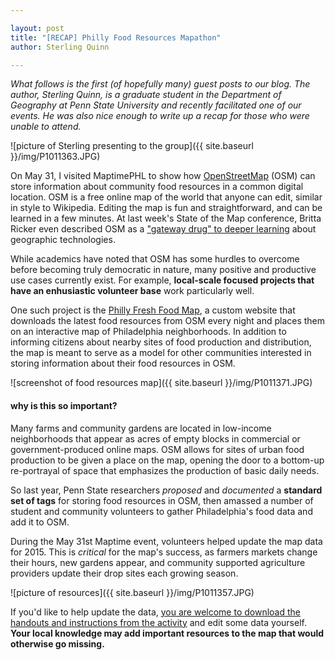 ```yaml
---

layout: post
title: "[RECAP] Philly Food Resources Mapathon"
author: Sterling Quinn

---
```


*What follows is the first (of hopefully many) guest posts to our blog. The author, Sterling Quinn, is a graduate student in the Department of Geography at Penn State University and recently facilitated one of our events. He was also nice enough to write up a recap for those who were unable to attend.*

![picture of Sterling presenting to the group]({{ site.baseurl }}/img/P1011363.JPG)

On May 31, I visited MaptimePHL to show how [OpenStreetMap](www.openstreetmap.org/#map=11/40.0024/-74.9982) (OSM) can store information about community food resources in a common digital location. OSM is a free online map of the world that anyone can edit, similar in style to Wikipedia. Editing the map is fun and straightforward, and can be learned in a few minutes. At last week's State of the Map conference, Britta Ricker even described OSM as a ["gateway drug" to deeper learning](http://stateofthemap.us/evolving-technology-shifting-expectations-cultivating-pedagogy-for-a-rapidly-changing-gis-landscape/) about geographic technologies.

While academics have noted that OSM has some hurdles to overcome before becoming truly democratic in nature, many positive and productive use cases currently exist. For example, **local-scale focused projects that have an enhusiastic volunteer base** work particularly well. 

One such project is the [Philly Fresh Food Map](http://www.geovista.psu.edu/phillyfood/), a custom website that downloads the latest food resources from OSM every night and places them on an interactive map of Philadelphia neighborhoods. In addition to informing citizens about nearby sites of food production and distribution, the map is meant to serve as a model for other communities interested in storing information about their food resources in OSM. 

![screenshot of food resources map]({{ site.baseurl }}/img/P1011371.JPG)


<h4>why is this so important?</h4>

 
Many farms and community gardens are located in low-income neighborhoods that appear as acres of empty blocks in commercial or government-produced online maps. OSM allows for sites of urban food production to be given a place on the map, opening the door to a bottom-up re-portrayal of space that emphasizes the production of basic daily needs.

So last year, Penn State researchers *proposed* and *documented* a **standard set of tags** for storing food resources in OSM, then amassed a number of student and community volunteers to gather Philadelphia's food data and add it to OSM. 

During the May 31st Maptime event, volunteers helped update the map data for 2015. This is *critical* for the map's success, as farmers markets change their hours, new gardens appear, and community supported agriculture providers update their drop sites each growing season.

![picture of resources]({{ site.baseurl }}/img/P1011357.JPG)

If you'd like to help update the data, [you are welcome to download the handouts and instructions from the activity](http://www.personal.psu.edu/sdq107/maptime/food_in_osm.zip) and edit some data yourself. **Your local knowledge may add important resources to the map that would otherwise go missing.** 
